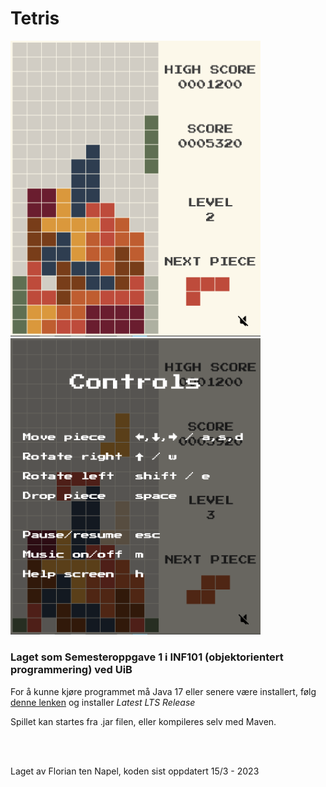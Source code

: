 # Tetris

<img src='images/tetris game.png' alt='image of gameplay' width='400'>

<img src='images/controls.png' alt='pause menu' width='400'>

<h3>Laget som Semesteroppgave 1 i INF101 (objektorientert programmering) ved UiB</h3>

For å kunne kjøre programmet må Java 17 eller senere være installert, følg <a href="https://adoptium.net/">denne lenken</a> og installer <i>Latest LTS Release</i>
<br/>

Spillet kan startes fra .jar filen, eller kompileres selv med Maven.

<br/>
<br/>

<p>Laget av Florian ten Napel, koden sist oppdatert 15/3 - 2023</p>